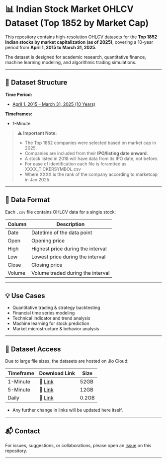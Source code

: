 # 📊 Indian Stock Market OHLCV Dataset (Top 1852 by Market Cap)

This repository contains high-resolution OHLCV datasets for the **Top 1852 Indian stocks by market capitalization (as of 2025)**, covering a 10-year period from **April 1, 2015 to March 31, 2025**.

The dataset is designed for academic research, quantitative finance, machine learning modeling, and algorithmic trading simulations.

---

## 📁 Dataset Structure

**Time Period:**
- [April 1, 2015 – March 31, 2025 (10 Years)](https://www.jiocloud.com/l/?u=nJeSTwHnU5GtuaLD7aYu97WZUO0E-HJCtLqWE-q4gD3VbsX1gBXZVMyTO5OGzLd-hkW)

**Timeframes:**
- 1-Minute

> ⚠️ **Important Note:**  
> - The Top 1852 companies were selected based on market cap in 2025.  
> - Companies are included from their **IPO/listing date onward**.  
> - A stock listed in 2018 will have data from its IPO date, not before.
> - For ease of identification each file is foramtted as XXXX_TICKERSYMBOL.csv
> - Where XXXX is the rank of the company according to marketcap in Jan 2025.

---

## 📄 Data Format

Each `.csv` file contains OHLCV data for a single stock:

| Column | Description |
|--------|-------------|
| Date   | Datetime of the data point |
| Open   | Opening price |
| High   | Highest price during the interval |
| Low    | Lowest price during the interval |
| Close  | Closing price |
| Volume | Volume traded during the interval |

---

## 💡 Use Cases

- Quantitative trading & strategy backtesting  
- Financial time series modeling  
- Technical indicator and trend analysis  
- Machine learning for stock prediction  
- Market microstructure & behavior analysis  

---

## 📂 Dataset Access

Due to large file sizes, the datasets are hosted on Jio Cloud:

| Timeframe | Download Link | Size |
|-----------|----------------|-----|
| 1-Minute  | 🔗 [Link](https://www.jioaicloud.com/l/?u=2UKMK57g5ujjKzMZ_hOpABOS6sCm6cHWUcnEK6iww7XSQIoGAFVFM3BZSOVhlgI8hIb) | 52GB |
| 5-Minute | 🔗 [Link](https://www.jioaicloud.com/l/?u=gXhSnTUGz7uSuyRuFj1qP3z73FT_KPAZoayYKWMq8260qH66XYtx093oktuDxNZLMHW) | 12GB |
| Daily | 🔗 [Link](https://www.jioaicloud.com/l/?u=fi6wzqgqW5idJd5Ez6FObFU40wae198jWpMgjXwwRUfnDmb0eUMqDwoH6r7cS1ElVaU) | 0.2GB |

- Any further change in links will be updated here itself. 
---

## 📬 Contact

For issues, suggestions, or collaborations, please open an [issue](https://github.com/bh1rg1v/algorithmic-trading/issues) on this repository.

---
